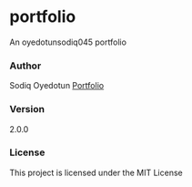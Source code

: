 # portfolio
An oyedotunsodiq045 portfolio

### Author

Sodiq Oyedotun
[Portfolio](http://oyedotunsodiq.000webhostapp.com/)

### Version

2.0.0

### License

This project is licensed under the MIT License